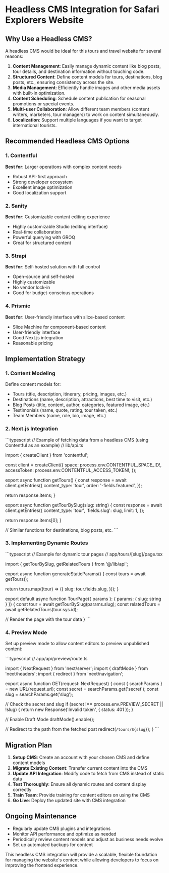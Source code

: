 # Headless CMS Integration for Safari Explorers Website

## Why Use a Headless CMS?

A headless CMS would be ideal for this tours and travel website for several reasons:

1. **Content Management**: Easily manage dynamic content like blog posts, tour details, and destination information without touching code.
2. **Structured Content**: Define content models for tours, destinations, blog posts, etc., ensuring consistency across the site.
3. **Media Management**: Efficiently handle images and other media assets with built-in optimization.
4. **Content Scheduling**: Schedule content publication for seasonal promotions or special events.
5. **Multi-user Collaboration**: Allow different team members (content writers, marketers, tour managers) to work on content simultaneously.
6. **Localization**: Support multiple languages if you want to target international tourists.

## Recommended Headless CMS Options

### 1. Contentful
**Best for**: Larger operations with complex content needs
- Robust API-first approach
- Strong developer ecosystem
- Excellent image optimization
- Good localization support

### 2. Sanity
**Best for**: Customizable content editing experience
- Highly customizable Studio (editing interface)
- Real-time collaboration
- Powerful querying with GROQ
- Great for structured content

### 3. Strapi
**Best for**: Self-hosted solution with full control
- Open-source and self-hosted
- Highly customizable
- No vendor lock-in
- Good for budget-conscious operations

### 4. Prismic
**Best for**: User-friendly interface with slice-based content
- Slice Machine for component-based content
- User-friendly interface
- Good Next.js integration
- Reasonable pricing

## Implementation Strategy

### 1. Content Modeling

Define content models for:
- Tours (title, description, itinerary, pricing, images, etc.)
- Destinations (name, description, attractions, best time to visit, etc.)
- Blog Posts (title, content, author, categories, featured image, etc.)
- Testimonials (name, quote, rating, tour taken, etc.)
- Team Members (name, role, bio, image, etc.)

### 2. Next.js Integration

\`\`\`typescript
// Example of fetching data from a headless CMS (using Contentful as an example)
// lib/api.ts

import { createClient } from 'contentful';

const client = createClient({
  space: process.env.CONTENTFUL_SPACE_ID!,
  accessToken: process.env.CONTENTFUL_ACCESS_TOKEN!,
});

export async function getTours() {
  const response = await client.getEntries({
    content_type: 'tour',
    order: '-fields.featured',
  });
  
  return response.items;
}

export async function getTourBySlug(slug: string) {
  const response = await client.getEntries({
    content_type: 'tour',
    'fields.slug': slug,
    limit: 1,
  });
  
  return response.items[0];
}

// Similar functions for destinations, blog posts, etc.
\`\`\`

### 3. Implementing Dynamic Routes

\`\`\`typescript
// Example for dynamic tour pages
// app/tours/[slug]/page.tsx

import { getTourBySlug, getRelatedTours } from '@/lib/api';

export async function generateStaticParams() {
  const tours = await getTours();
  
  return tours.map((tour) => ({
    slug: tour.fields.slug,
  }));
}

export default async function TourPage({ params }: { params: { slug: string } }) {
  const tour = await getTourBySlug(params.slug);
  const relatedTours = await getRelatedTours(tour.sys.id);
  
  // Render the page with the tour data
}
\`\`\`

### 4. Preview Mode

Set up preview mode to allow content editors to preview unpublished content:

\`\`\`typescript
// app/api/preview/route.ts

import { NextRequest } from 'next/server';
import { draftMode } from 'next/headers';
import { redirect } from 'next/navigation';

export async function GET(request: NextRequest) {
  const { searchParams } = new URL(request.url);
  const secret = searchParams.get('secret');
  const slug = searchParams.get('slug');
  
  // Check the secret and slug
  if (secret !== process.env.PREVIEW_SECRET || !slug) {
    return new Response('Invalid token', { status: 401 });
  }
  
  // Enable Draft Mode
  draftMode().enable();
  
  // Redirect to the path from the fetched post
  redirect(`/tours/${slug}`);
}
\`\`\`

## Migration Plan

1. **Setup CMS**: Create an account with your chosen CMS and define content models
2. **Migrate Existing Content**: Transfer current content into the CMS
3. **Update API Integration**: Modify code to fetch from CMS instead of static data
4. **Test Thoroughly**: Ensure all dynamic routes and content display correctly
5. **Train Team**: Provide training for content editors on using the CMS
6. **Go Live**: Deploy the updated site with CMS integration

## Ongoing Maintenance

- Regularly update CMS plugins and integrations
- Monitor API performance and optimize as needed
- Periodically review content models and adjust as business needs evolve
- Set up automated backups for content

This headless CMS integration will provide a scalable, flexible foundation for managing the website's content while allowing developers to focus on improving the frontend experience.
